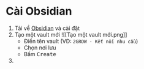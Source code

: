 # Cài Obsidian
1. Tải về [Obsidian](https://obsidian.md/ "Obsidian") và cài đặt
2. Tạo một vault mới ![[Tạo một vault mới.png]]
	- Điền tên vault (VD: `2GROW - Kết nối nhu cầu`)
	- Chọn nơi lưu
	- Bấm <kbd>Create</kbd>
3. 